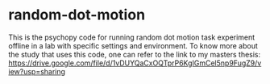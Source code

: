 # random-dot-motion
This is the psychopy code for running random dot motion task experiment offline in a lab with specific settings and environment.
To know more about the study that uses this code, one can refer to the link to my masters thesis: https://drive.google.com/file/d/1vDUYQaCxOQTprP6KgIGmCel5np9FugZ9/view?usp=sharing
